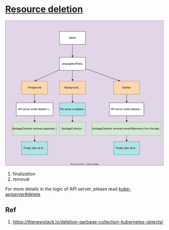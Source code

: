 # [Resource deletion](https://kubernetes.io/docs/reference/using-api/api-concepts/#resource-deletion)

![](resource-deletion.drawio.svg)

1. finalization
1. removal

For more details in the logic of API server, please read [kube-apiserver#delete](../../kubernetes-components/kube-apiserver/README.md#delete)

## Ref

1. https://thenewstack.io/deletion-garbage-collection-kubernetes-objects/
